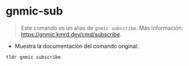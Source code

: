 # gnmic-sub

> Este comando es un alias de `gnmic subscribe`.
> Más información: <https://gnmic.kmrd.dev/cmd/subscribe>.

- Muestra la documentación del comando original:

`tldr gnmic subscribe`
